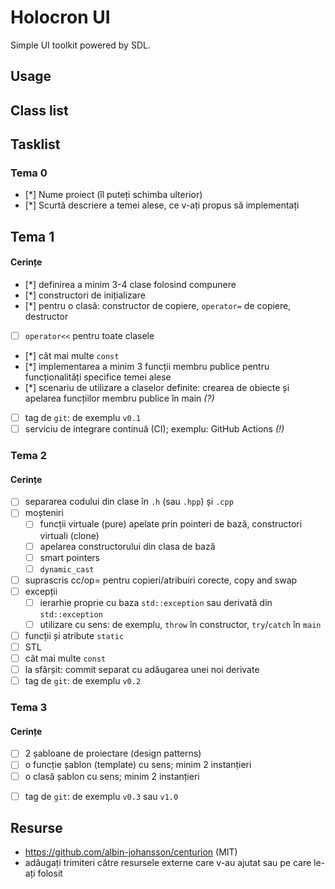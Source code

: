 # Holocron UI
Simple UI toolkit powered by SDL.

## Usage

## Class list

## Tasklist
### Tema 0

- [*] Nume proiect (îl puteți schimba ulterior)
- [*] Scurtă descriere a temei alese, ce v-ați propus să implementați

## Tema 1

#### Cerințe
- [*] definirea a minim 3-4 clase folosind compunere
- [*] constructori de inițializare
- [*] pentru o clasă: constructor de copiere, `operator=` de copiere, destructor
<!-- - [ ] pentru o altă clasă: constructor de mutare, `operator=` de mutare, destructor -->
<!-- - [ ] pentru o altă clasă: toate cele 5 funcții membru speciale -->
- [ ] `operator<<` pentru toate clasele
- [*] cât mai multe `const`
- [*] implementarea a minim 3 funcții membru publice pentru funcționalități specifice temei alese
- [*] scenariu de utilizare a claselor definite: crearea de obiecte și apelarea funcțiilor membru publice în main _(?)_
- [ ] tag de `git`: de exemplu `v0.1`
- [ ] serviciu de integrare continuă (CI); exemplu: GitHub Actions _(!)_

### Tema 2

#### Cerințe
- [ ] separarea codului din clase în `.h` (sau `.hpp`) și `.cpp`
- [ ] moșteniri
  - [ ] funcții virtuale (pure) apelate prin pointeri de bază, constructori virtuali (clone)
  - [ ] apelarea constructorului din clasa de bază 
  - [ ] smart pointers
  - [ ] `dynamic_cast`
- [ ] suprascris cc/op= pentru copieri/atribuiri corecte, copy and swap
- [ ] excepții
  - [ ] ierarhie proprie cu baza `std::exception` sau derivată din `std::exception`
  - [ ] utilizare cu sens: de exemplu, `throw` în constructor, `try`/`catch` în `main`
- [ ] funcții și atribute `static`
- [ ] STL
- [ ] cât mai multe `const`
- [ ] la sfârșit: commit separat cu adăugarea unei noi derivate
- [ ] tag de `git`: de exemplu `v0.2`

### Tema 3

#### Cerințe
- [ ] 2 șabloane de proiectare (design patterns)
- [ ] o funcție șablon (template) cu sens; minim 2 instanțieri
- [ ] o clasă șablon cu sens; minim 2 instanțieri
<!-- - [ ] o specializare pe funcție/clasă șablon -->
- [ ] tag de `git`: de exemplu `v0.3` sau `v1.0`

## Resurse
- https://github.com/albin-johansson/centurion (MIT)
- adăugați trimiteri către resursele externe care v-au ajutat sau pe care le-ați folosit
